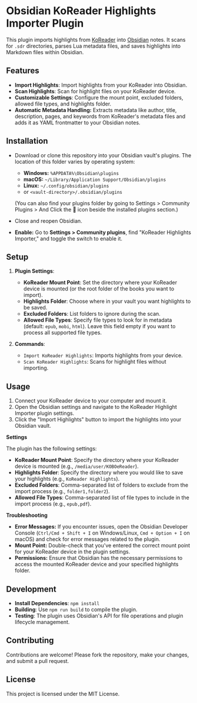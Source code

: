 # Obsidian KoReader Highlights Importer Plugin

This plugin imports highlights from [KoReader](https://github.com/koreader/koreader) into [Obsidian](https://obsidian.md/) notes. It scans for `.sdr` directories, parses Lua metadata files, and saves highlights into Markdown files within Obsidian.

## Features
- **Import Highlights**: Import highlights from your KoReader into Obsidian.
- **Scan Highlights**: Scan for highlight files on your KoReader device.
- **Customizable Settings**: Configure the mount point, excluded folders, allowed file types, and highlights folder.
- **Automatic Metadata Handling:** Extracts metadata like author, title, description, pages, and keywords from KoReader's metadata files and adds it as YAML frontmatter to your Obsidian notes.

## Installation
   - Download or clone this repository into your Obsidian vault's plugins. The location of this folder varies by operating system:
       * **Windows:** `%APPDATA%\Obsidian\plugins`
       * **macOS:** `~/Library/Application Support/Obsidian/plugins`
       * **Linux:** `~/.config/obsidian/plugins`
       * or `<vault-directory>/.obsidian/plugins`

      (You can also find your plugins folder by going to Settings > Community Plugins > And Click the 📂 icon beside the installed plugins section.)
   - Close and reopen Obsidian.
   - **Enable:** Go to **Settings > Community plugins**, find "KoReader Highlights Importer," and toggle the switch to enable it.


## Setup
1. **Plugin Settings**:
   - **KoReader Mount Point**: Set the directory where your KoReader device is mounted (or the root folder of the books you want to import).
   - **Highlights Folder**: Choose where in your vault you want highlights to be saved.
   - **Excluded Folders**: List folders to ignore during the scan.
   - **Allowed File Types**: Specify file types to look for in metadata (default: `epub`, `mobi`, `html`). Leave this field empty if you want to process all supported file types.

2. **Commands**:
   - `Import KoReader Highlights`: Imports highlights from your device.
   - `Scan KoReader Highlights`: Scans for highlight files without importing.

## Usage
1. Connect your KoReader device to your computer and mount it.
2. Open the Obsidian settings and navigate to the KoReader Highlight Importer plugin settings.
3. Click the "Import Highlights" button to import the highlights into your Obsidian vault.


**Settings**

The plugin has the following settings:

* **KoReader Mount Point**: Specify the directory where your KoReader device is mounted (e.g., `/media/user/KOBOeReader`).
* **Highlights Folder**: Specify the directory where you would like to save your highlights (e.g., `KoReader Highlights`).
* **Excluded Folders**: Comma-separated list of folders to exclude from the import process (e.g., `folder1,folder2`).
* **Allowed File Types**: Comma-separated list of file types to include in the import process (e.g., `epub,pdf`).

**Troubleshooting**

*   **Error Messages:** If you encounter issues, open the Obsidian Developer Console (`Ctrl/Cmd + Shift + I` on Windows/Linux, `Cmd + Option + I` on macOS) and check for error messages related to the plugin.
*   **Mount Point:** Double-check that you've entered the correct mount point for your KoReader device in the plugin settings.
*   **Permissions:** Ensure that Obsidian has the necessary permissions to access the mounted KoReader device and your specified highlights folder.

## Development
- **Install Dependencies**: `npm install`
- **Building**: Use `npm run build` to compile the plugin.
- **Testing**: The plugin uses Obsidian's API for file operations and plugin lifecycle management.

## Contributing
Contributions are welcome! Please fork the repository, make your changes, and submit a pull request.

## License
This project is licensed under the MIT License.
